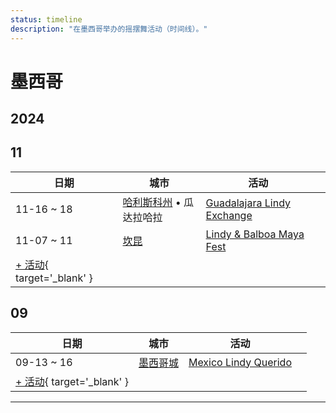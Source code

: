 ```yaml
---
status: timeline
description: "在墨西哥举办的摇摆舞活动（时间线）。"
---
```


# 墨西哥

## 2024

## 11

| 日期 | 城市 | 活动 | |
| --- | --- | --- | --- |
| 11-16 ~ 18 | [哈利斯科州](by_city.md#jalisco) • 瓜达拉哈拉 | [Guadalajara Lindy Exchange](guadalajara-lindy-exchange-2024.md) |  |
| 11-07 ~ 11 | [坎昆](by_city.md#cancun) | [Lindy & Balboa Maya Fest](lindy-n-balboa-maya-fest-2024.md) |  |
| [+ 活动](https://github.com/swingdance/events/issues/new?assignees=&labels=add+event&projects=&template=02-add_entity.yml&title=%5B2024%2Fes_MX%5D%20%3CName%3E&region=es_MX&province=&city=&org_id=&date_starts=2024-11-&date_ends=2024-11-){ target='_blank' }

## 09

| 日期 | 城市 | 活动 | |
| --- | --- | --- | --- |
| 09-13 ~ 16 | [墨西哥城](by_city.md#mexico-city) | [Mexico Lindy Querido](mexico-lindy-querido-2024.md) |  |
| [+ 活动](https://github.com/swingdance/events/issues/new?assignees=&labels=add+event&projects=&template=02-add_entity.yml&title=%5B2024%2Fes_MX%5D%20%3CName%3E&region=es_MX&province=&city=&org_id=&date_starts=2024-09-&date_ends=2024-09-){ target='_blank' }

---

